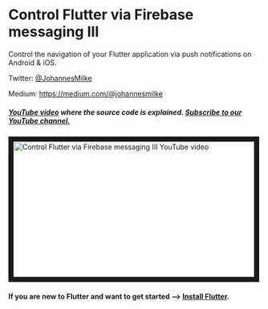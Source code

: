# Control Flutter via Firebase messaging III
Control the navigation of your Flutter application via push notifications on Android & iOS.


Twitter: [@JohannesMilke](https://twitter.com/JohannesMilke "Twitter Johannes Milke")

Medium: https://medium.com/@johannesmilke

##### [YouTube video](https://www.youtube.com/watch?v=7A7-LdYSUOg "Youtube Johannes Milke") where the *source code* is explained. [Subscribe to our YouTube channel.](http://www.youtube.com/channel/UC0FD2apauvegCcsvqIBceLA?sub_confirmation=1 "YouTube Subscribe Johannes Milke")  
<a href="https://www.youtube.com/watch?v=7A7-LdYSUOg&feature=player_embedded
" target="_blank"><img src="http://img.youtube.com/vi/7A7-LdYSUOg/maxresdefault.jpg" 
alt="Control Flutter via Firebase messaging III YouTube video" width="480" height="270" border="10" /></a>

#### If you are new to Flutter and want to get started --> [Install Flutter](https://flutter.io/docs/get-started/install "Install Flutter").